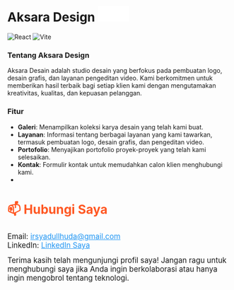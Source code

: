 # Aksara Design <img src="src\assets\img\readmelogo.png" width="70" height="35" alt="readmelogo.png" />

<img src="https://cdn.jsdelivr.net/gh/devicons/devicon/icons/react/react-original.svg" width="30" height="30" alt="React" /> <img src="https://vitejs.dev/logo.svg" width="30" height="30" alt="Vite" />
### Tentang Aksara Design

Aksara Desain adalah studio desain yang berfokus pada pembuatan logo, desain grafis, dan layanan pengeditan video. Kami berkomitmen untuk memberikan hasil terbaik bagi setiap klien kami dengan mengutamakan kreativitas, kualitas, dan kepuasan pelanggan.

### Fitur
- **Galeri**: Menampilkan koleksi karya desain yang telah kami buat.
- **Layanan**: Informasi tentang berbagai layanan yang kami tawarkan, termasuk pembuatan logo, desain grafis, dan pengeditan video.
- **Portofolio**: Menyajikan portofolio proyek-proyek yang telah kami selesaikan.
- **Kontak**: Formulir kontak untuk memudahkan calon klien menghubungi kami.
- 
<div>
<h2 style="font-size: 2em; color: #FF5722;">📫 Hubungi Saya</h2>
  <ul style="list-style-type: none; padding: 0;">
    <li style="font-size: 1.2em;">Email: <a href="mailto:irsyadullhuda@gmail.com" style="color: #2196F3;">irsyadullhuda@gmail.com</a></li>
    <li style="font-size: 1.2em;">LinkedIn: <a href="https://www.linkedin.com/in/irsyadul-huda" style="color: #2196F3;">LinkedIn Saya</a></li>
  </ul>

  <p style="font-size: 1.2em; max-width: 600px; margin: auto;">Terima kasih telah mengunjungi profil saya! Jangan ragu untuk menghubungi saya jika Anda ingin berkolaborasi atau hanya ingin mengobrol tentang teknologi.</p>
</div>
